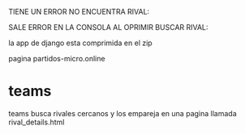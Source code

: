 TIENE UN ERROR
NO ENCUENTRA RIVAL: 

SALE ERROR EN LA CONSOLA AL OPRIMIR BUSCAR RIVAL:

la app de django esta comprimida en el zip

pagina partidos-micro.online

# teams
teams busca rivales cercanos y los empareja en una pagina llamada rival_details.html

